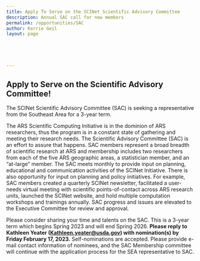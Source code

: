 ```yaml
---
title: Apply To Serve on the SCINet Scientific Advisory Committee 
description: Annual SAC call for new members
permalink: /opportunities/SAC
author: Kerrie Geil
layout: page





---
```


 

## Apply to Serve on the Scientific Advisory Committee!

The SCINet Scientific Advisory Committee (SAC) is seeking a representative from the Southeast Area for a 3-year term.

The ARS Scientific Computing Initiative is in the dominion of ARS researchers, thus the program is in a constant state of gathering and meeting their research needs. The Scientific Advisory Committee (SAC) is an effort to assure that happens. SAC members represent a broad breadth of scientific research at ARS and membership includes two researchers from each of the five ARS geographic areas, a statistician member, and an “at-large” member. The SAC meets monthly to provide input on planning, educational and communication activities of the SCINet Initiative.  There is also opportunity for input on planning and policy initiatives.  For example, SAC members created a quarterly SCINet newsletter, facilitated a user-needs virtual meeting with scientific points-of-contact across ARS research units, launched the SCINet website, and hold multiple computation workshops and trainings annually.  SAC progress and issues are elevated to the Executive Committee for review and approval. 

Please consider sharing your time and talents on the SAC.  This is a 3-year term which begins Spring 2023 and will end Spring 2026.  **Please reply to Kathleen Yeater ([Kathleen.yeater@usda.gov](mailto:Kathleen.yeater@usda.gov)) with nomination(s) by Friday February 17, 2023.**  Self-nominations are accepted.  Please provide e-mail contact information of nominees, and the SAC Membership committee will continue with the application process for the SEA representative to SAC.   
